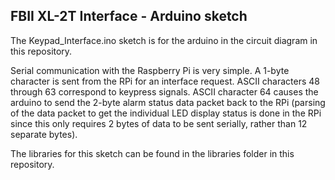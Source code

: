 ## FBII XL-2T Interface - Arduino sketch

The Keypad_Interface.ino sketch is for the arduino in the circuit diagram in this repository.

Serial communication with the Raspberry Pi is very simple.  A 1-byte character is sent from the RPi for an
interface request.  ASCII characters 48 through 63 correspond to keypress signals.  ASCII character 64 causes
the arduino to send the 2-byte alarm status data packet back to the RPi (parsing of the data packet to get the
individual LED display status is done in the RPi since this only requires 2 bytes of data to be sent serially,
rather than 12 separate bytes).

The libraries for this sketch can be found in the libraries folder in this repository.
